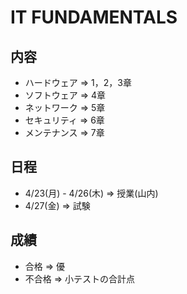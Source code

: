 # IT FUNDAMENTALS

## 内容
- ハードウェア => 1，2，3章
- ソフトウェア => 4章
- ネットワーク => 5章
- セキュリティ => 6章
- メンテナンス => 7章

## 日程
- 4/23(月) - 4/26(木) => 授業(山内)
- 4/27(金) => 試験

## 成績
- 合格 => 優
- 不合格 => 小テストの合計点
